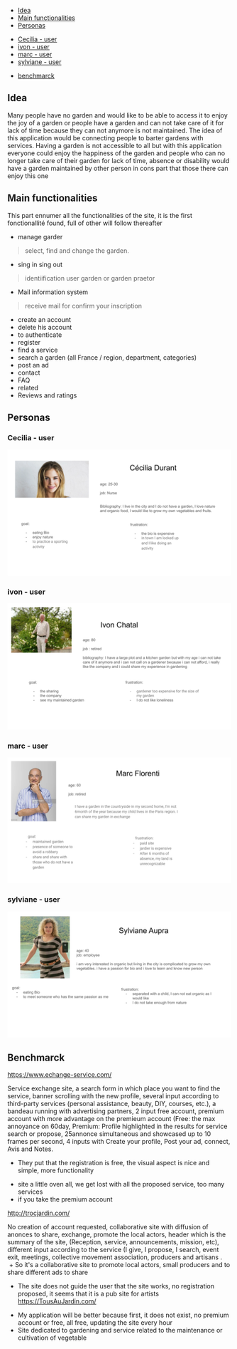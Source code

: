 - [Idea](#idea)
- [Main functionalities](#main-functionalities)
- [Personas](#personas)
* [Cecilia - user](#Cecilia---user)
* [ivon - user](#ivon---user)
* [marc - user](#marc---user)
* [sylviane - user](#sylviane---user)
- [benchmarck ](#benchmarck )

## Idea


Many people have no garden and would like to be able to access it to enjoy the joy of a garden
or people have a garden and can not take care of it for lack of time because they can not anymore is not maintained.
The idea of this application would be connecting people to barter gardens with services.
Having a garden is not accessible to all but with this application everyone could enjoy the happiness of the garden
and people who can no longer take care of their garden for lack of time,
absence or disability would have a garden maintained by other person in cons part that those there can enjoy this one

## Main functionalities

This part ennumer all the functionalities of the site, it is the first fonctionallité found, full of other will follow thereafter

-   manage garder
> select, find and change the garden. 
-   sing in sing out
> identiification user garden or garden praetor
-   Mail information system
> receive mail for confirm your inscription
- create an account
- delete his account
- to authenticate
- register
- find a service
- search a garden (all France / region, department, categories)
- post an ad
- contact
- FAQ
- related
- Reviews and ratings


## Personas

### Cecilia - user
![](https://github.com/RemyGuilloux/TousAuJardin/blob/master/1.svg)
### ivon - user
![](https://github.com/RemyGuilloux/TousAuJardin/blob/master/Ivon.svg)
### marc - user
![](https://github.com/RemyGuilloux/TousAuJardin/blob/master/3.svg)
### sylviane - user
![](https://github.com/RemyGuilloux/TousAuJardin/blob/master/4.svg)

## Benchmarck 

https://www.echange-service.com/

Service exchange site, a search form in which place you want to find the service, banner scrolling with the new profile, several input according to third-party services (personal assistance, beauty, DIY, courses, etc.), a bandeau running with advertising partners, 2 input free account, premium account with more advantage on the premieum account (Free: the max annoyance on 60day, Premium: Profile highlighted in the results for service search or propose, 25annonce simultaneous and showcased up to 10 frames per second, 4 inputs with Create your profile, Post your ad, connect, Avis and Notes.

  + They put that the registration is free, the visual aspect is nice and simple, more functionality 

 - site a little oven all, we get lost with all the proposed service, too many services
 - if you take the premium account

http://trocjardin.com/

No creation of account requested, collaborative site with diffusion of anonces to share, exchange, promote the local actors, header which is the summary of the site, (Reception, service, announcements, mission, etc), different input according to the service (I give, I propose, I search, event exit, meetings, collective movement association, producers and artisans .
 
 + So it's a collaborative site to promote local actors, small producers and to share different ads to share
 - The site does not guide the user that the site works, no registration proposed, it seems that it is a pub site for artists
  https://TousAuJardin.com/
  
+ My application will be better because first, it does not exist, no premium account or free, all free, updating the site every hour
+ Site dedicated to gardening and service related to the maintenance or cultivation of vegetable
 
 

